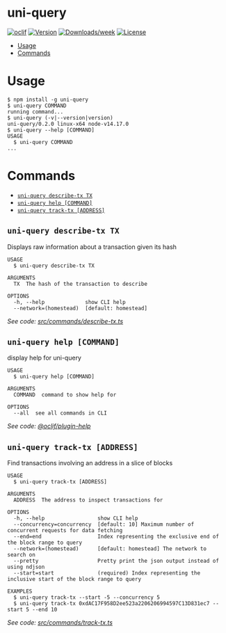 uni-query
=========

[![oclif](https://img.shields.io/badge/cli-oclif-brightgreen.svg)](https://oclif.io)
[![Version](https://img.shields.io/npm/v/uni-query.svg)](https://npmjs.org/package/uni-query)
[![Downloads/week](https://img.shields.io/npm/dw/uni-query.svg)](https://npmjs.org/package/uni-query)
[![License](https://img.shields.io/npm/l/uni-query.svg)](https://github.com/th0masb/uni-query/blob/master/package.json)

<!-- toc -->
* [Usage](#usage)
* [Commands](#commands)
<!-- tocstop -->
# Usage
<!-- usage -->
```sh-session
$ npm install -g uni-query
$ uni-query COMMAND
running command...
$ uni-query (-v|--version|version)
uni-query/0.2.0 linux-x64 node-v14.17.0
$ uni-query --help [COMMAND]
USAGE
  $ uni-query COMMAND
...
```
<!-- usagestop -->
# Commands
<!-- commands -->
* [`uni-query describe-tx TX`](#uni-query-describe-tx-tx)
* [`uni-query help [COMMAND]`](#uni-query-help-command)
* [`uni-query track-tx [ADDRESS]`](#uni-query-track-tx-address)

## `uni-query describe-tx TX`

Displays raw information about a transaction given its hash

```
USAGE
  $ uni-query describe-tx TX

ARGUMENTS
  TX  The hash of the transaction to describe

OPTIONS
  -h, --help             show CLI help
  --network=(homestead)  [default: homestead]
```

_See code: [src/commands/describe-tx.ts](https://github.com/th0masb/uni-query/blob/v0.2.0/src/commands/describe-tx.ts)_

## `uni-query help [COMMAND]`

display help for uni-query

```
USAGE
  $ uni-query help [COMMAND]

ARGUMENTS
  COMMAND  command to show help for

OPTIONS
  --all  see all commands in CLI
```

_See code: [@oclif/plugin-help](https://github.com/oclif/plugin-help/blob/v3.2.2/src/commands/help.ts)_

## `uni-query track-tx [ADDRESS]`

Find transactions involving an address in a slice of blocks

```
USAGE
  $ uni-query track-tx [ADDRESS]

ARGUMENTS
  ADDRESS  The address to inspect transactions for

OPTIONS
  -h, --help                 show CLI help
  --concurrency=concurrency  [default: 10] Maximum number of concurrent requests for data fetching
  --end=end                  Index representing the exclusive end of the block range to query
  --network=(homestead)      [default: homestead] The network to search on
  --pretty                   Pretty print the json output instead of using ndjson
  --start=start              (required) Index representing the inclusive start of the block range to query

EXAMPLES
  $ uni-query track-tx --start -5 --concurrency 5
  $ uni-query track-tx 0xdAC17F958D2ee523a2206206994597C13D831ec7 --start 5 --end 10
```

_See code: [src/commands/track-tx.ts](https://github.com/th0masb/uni-query/blob/v0.2.0/src/commands/track-tx.ts)_
<!-- commandsstop -->
